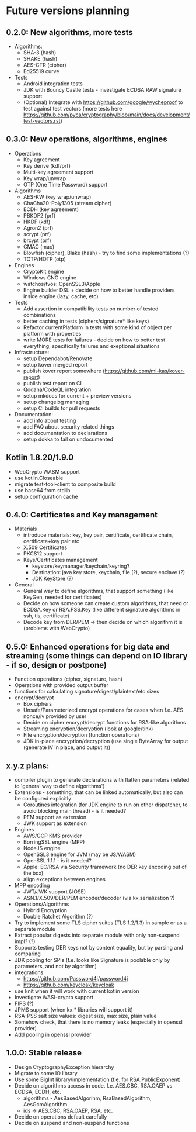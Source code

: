 # Future versions planning

## 0.2.0: New algorithms, more tests

* Algorithms:
    * SHA-3 (hash)
    * SHAKE (hash)
    * AES-CTR (cipher)
    * Ed25519 curve
* Tests
    * Android integration tests
    * JDK with Bouncy Castle tests - investigate ECDSA RAW signature support
    * (Optional) Integrate with https://github.com/google/wycheproof to test against test vectors
      (more tests here https://github.com/pyca/cryptography/blob/main/docs/development/test-vectors.rst)

## 0.3.0: New operations, algorithms, engines

* Operations
    * Key agreement
    * Key derive (kdf/prf)
    * Multi-key agreement support
    * Key wrap/unwrap
    * OTP (One Time Password) support
* Algorithms
    * AES-KW (key wrap/unwrap)
    * ChaCha20-Poly1305 (stream cipher)
    * ECDH (key agreement)
    * PBKDF2 (prf)
    * HKDF (kdf)
    * Agron2 (prf)
    * scrypt (prf)
    * brcypt (prf)
    * CMAC (mac)
    * Blowfish (cipher), Blake (hash) - try to find some implementations (?)
    * TOTP/HOTP (otp)
* Engines
    * CryptoKit engine
    * Windows CNG engine
    * watchos/tvos: OpenSSL3/Apple
    * Engine builder DSL + decide on how to better handle providers inside engine (lazy, cache, etc)
* Tests
    * Add assertion in compatibility tests on number of tested combinations
    * better caching in tests (ciphers/signature* like keys)
    * Refactor currentPlatform in tests with some kind of object per platform with properties
    * write MORE tests for failures - decide on how to better test everything, specifically failures and exeptional situations
* Infrastructure:
    * setup Dependabot/Renovate
    * setup kover merged report
    * publish kover report somewhere (https://github.com/mi-kas/kover-report)
    * publish test report on CI
    * Qodana/CodeQL integration
    * setup mkdocs for current + preview versions
    * setup changelog managing
    * setup CI builds for pull requests
* Documentation:
    * add info about testing
    * add FAQ about security related things
    * add documentation to declarations
    * setup dokka to fail on undocumented

## Kotlin 1.8.20/1.9.0

* WebCrypto WASM support
* use kotlin.Closeable
* migrate test-tool-client to composite build
* use base64 from stdlib
* setup configuration cache

## 0.4.0: Certificates and Key management

* Materials
    * introduce materials: key, key pair, certificate, certificate chain, certificate+key pair etc
    * X.509 Certificates
    * PKCS12 support
    * Keys/Certificates management
        * keystore/keymanager/keychain/keyring?
        * Destination: java key store, keychain, file (?), secure enclave (?)
        * JDK KeyStore (?)
* General
    * General way to define algorithms, that support something (like KeyGen, needed for certificates)
    * Decide on how someone can create custom algorithms, that need or ECDSA.Key or RSA.PSS.Key
      (like different signature algorithms in ssh, tls, certificate)
    * Decode key from DER/PEM -> then decide on which algorithm it is (problems with WebCrypto)

## 0.5.0: Enhanced operations for big data and streaming (some things can depend on IO library - if so, design or postpone)

* Function operations (cipher, signature, hash)
* Operations with provided output buffer
* functions for calculating signature/digest/plaintext/etc sizes
* encrypt/decrypt
    * Box ciphers
    * Unsafe/Parameterized encrypt operations for cases when f.e. AES nonce/iv provided by user
    * Decide on cipher encrypt/decrypt functions for RSA-like algorithms
    * Streaming encryption/decryption (look at google/tink)
    * File encryption/decryption (function operations)
    * JDK in-place encryption/decryption (use single ByteArray for output (generate IV in place, and output it))

## x.y.z plans:

* compiler plugin to generate declarations with flatten parameters (related to 'general way to define algorithms')
* Extensions - something, that can be linked automatically, but also can be configured explicitly
    * Coroutines integration (for JDK engine to run on other dispatcher, to avoid blocking main thread) - is it needed?
    * PEM support as extension
    * JWK support as extension
* Engines
    * AWS/GCP KMS provider
    * BorringSSL engine (MPP)
    * NodeJS engine
    * OpenSSL3 engine for JVM (may be JS/WASM)
    * OpenSSL 1.1.1 - is it needed?
    * Apple: EC/RSA via Security framework (no DER key encoding out of the box)
  * align exceptions between engines
* MPP encoding
    * JWT/JWK support (JOSE)
    * ASN.1/X.509/DER/PEM encoder/decoder (via kx.serialization ?)
* Operations/Algorithms
    * Hybrid Encryption
    * Double Ratchet Algorithm (?)
* Try to implement some TLS cipher suites (TLS 1.2/1.3) in sample or as a separate module
* Extract popular digests into separate module with only non-suspend impl? (?)
* Supports testing DER keys not by content equality, but by parsing and comparing
* JDK pooling for SPIs (f.e. looks like Signature is poolable only by parameters, and not by algorithm)
* integrations
    * https://github.com/Password4j/password4j
    * https://github.com/keycloak/keycloak
* use knit when it will work with current kotlin version
* Investigate WASI-crypto support
* FIPS (?)
* JPMS support (when kx.* libraries will support it)
* RSA-PSS salt size values: digest size, max size, plain value
* Somehow check, that there is no memory leaks (especially in openssl provider)
* Add pooling in openssl provider

## 1.0.0: Stable release

* Design CryptographyException hierarchy
* Migrate to some IO library
* Use some BigInt library/implementation (f.e. for RSA.PublicExponent)
* Decide on algorithms access in code. f.e. AES.CBC, RSA.OAEP vs ECDSA, ECDH, etc.
    * algorithms - AesBasedAlgorihm, RsaBasedAlgorithm, AesGcmAlgorithm
    * ids -> AES.CBC, RSA.OAEP, RSA, etc.
* Decide on operations default carefully
* Decide on suspend and non-suspend functions
